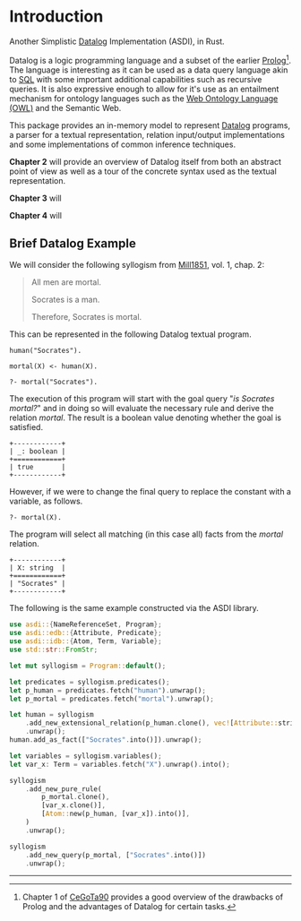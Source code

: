# Introduction

Another Simplistic [Datalog](https://en.wikipedia.org/wiki/Datalog) Implementation (ASDI), in Rust.

Datalog is a logic programming language and a subset of the earlier [Prolog](https://en.wikipedia.org/wiki/Prolog)[^1].
The language is interesting as it can be used as a data query language akin to [SQL](https://en.wikipedia.org/wiki/SQL)
with some important additional capabilities such as recursive queries. It is also expressive enough to allow for it's
use as an entailment mechanism for ontology languages such as the 
[Web Ontology Language (OWL)](https://en.wikipedia.org/wiki/https://en.wikipedia.org/wiki/Web_Ontology_Language) and 
the Semantic Web.

This package provides an in-memory model to represent [Datalog](https://en.wikipedia.org/wiki/Datalog) programs, a 
parser for a textual representation, relation input/output implementations and some implementations of common inference
techniques.

**Chapter 2** will provide an overview of Datalog itself from both an abstract point of view as well as a tour of the 
concrete syntax used as the textual representation.

**Chapter 3** will

**Chapter 4** will


## Brief Datalog Example

We will consider the following syllogism from <span class="bibref inline">[Mill1851](../reference/references.md#Mill1851), vol. 1, chap. 2</span>:

> All men are mortal.
> 
> Socrates is a man.
> 
> Therefore, Socrates is mortal.

This can be represented in the following Datalog textual program.

```datalog
human("Socrates").

mortal(X) <- human(X).

?- mortal("Socrates").
```

The execution of this program will start with the goal query "_is Socrates mortal?_" and in
doing so will evaluate the necessary rule and derive the relation _mortal_. The result is a
boolean value denoting whether the goal is satisfied.

```text
+------------+
| _: boolean |
+============+
| true       |
+------------+
```

However, if we were to change the final query to replace the constant with a variable, as follows.

```datalog
?- mortal(X).
```

The program will select all matching (in this case all) facts from the _mortal_ relation.

```text
+------------+
| X: string  |
+============+
| "Socrates" |
+------------+
```

The following is the same example constructed via the ASDI library.

```rust
use asdi::{NameReferenceSet, Program};
use asdi::edb::{Attribute, Predicate};
use asdi::idb::{Atom, Term, Variable};
use std::str::FromStr;

let mut syllogism = Program::default();

let predicates = syllogism.predicates();
let p_human = predicates.fetch("human").unwrap();
let p_mortal = predicates.fetch("mortal").unwrap();

let human = syllogism
    .add_new_extensional_relation(p_human.clone(), vec![Attribute::string()])
    .unwrap();
human.add_as_fact(["Socrates".into()]).unwrap();

let variables = syllogism.variables();
let var_x: Term = variables.fetch("X").unwrap().into();

syllogism
    .add_new_pure_rule(
        p_mortal.clone(),
        [var_x.clone()],
        [Atom::new(p_human, [var_x]).into()],
    )
    .unwrap();

syllogism
    .add_new_query(p_mortal, ["Socrates".into()])
    .unwrap();
```

----------

[^1]: Chapter 1 of <span class="bibref inline">[CeGoTa90](../reference/references.md#CeGoTa90)</span> provides a good overview of the drawbacks of Prolog and the advantages of Datalog for certain tasks.
